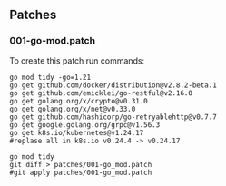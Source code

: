 ## Patches

### 001-go-mod.patch

To create this patch run commands:

```shell
go mod tidy -go=1.21
go get github.com/docker/distribution@v2.8.2-beta.1
go get github.com/emicklei/go-restful@v2.16.0
go get golang.org/x/crypto@v0.31.0
go get golang.org/x/net@v0.33.0
go get github.com/hashicorp/go-retryablehttp@v0.7.7
go get google.golang.org/grpc@v1.56.3
go get k8s.io/kubernetes@v1.24.17
#replase all in k8s.io v0.24.4 -> v0.24.17

go mod tidy
git diff > patches/001-go_mod.patch
#git apply patches/001-go_mod.patch
```
